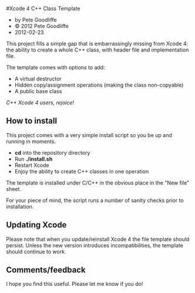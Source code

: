 #Xcode 4 C++ Class Template

* by Pete Goodliffe
* &copy; 2012 Pete Goodliffe
* 2012-02-23

This project fills a simple gap that is embarrassingly missing from Xcode 4: the ability to create a whole C++ class, with header file and implementation file.

The template comes with options to add:

* A virtual destructor
* Hidden copy/assignment operations (making the class non-copyable)
* A public base class

*C++ Xcode 4 users, rejoice!*

## How to install

This project comes with a very simple install script so you be up and running in moments.

* **cd** into the repository directory
* Run **./install.sh**
* Restart Xcode
* Enjoy the ability to create C++ classes in one operation

The template is installed under C/C++ in the obvious place in the "New file" sheet.

For your piece of mind, the script runs a number of sanity checks prior to installation.

## Updating Xcode

Please note that when you update/reinstall Xcode 4 the file template should persist. Unless the new version introduces incompatibilities, the template should continue to work.

## Comments/feedback

I hope you find this useful. Please let me know if you do!
